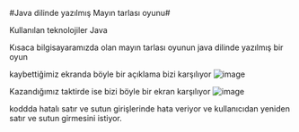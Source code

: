 #Java dilinde yazılmış Mayın tarlası oyunu#

Kullanılan teknolojiler  Java


Kısaca bilgisayaramızda olan mayın tarlası oyunun java dilinde yazılmış bir oyun

kaybettiğimiz ekranda böyle bir açıklama bizi karşılıyor
![image](https://github.com/Ceiberon/MayinTarlasi/assets/153736528/b162cca7-eaa9-4172-b806-e9d0d08e12e4)


Kazandığımız taktirde ise bizi böyle bir ekran karşılıyor
![image](https://github.com/Ceiberon/MayinTarlasi/assets/153736528/66bfc820-7d6e-4ff7-8ab3-fa02750270a4)

koddda hatalı satır ve sutun girişlerinde hata veriyor ve kullanıcıdan yeniden satır ve sutun girmesini istiyor.



